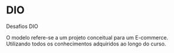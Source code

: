 # DIO
Desafios DIO

O modelo refere-se a um projeto conceitual para um E-commerce. Utilizando todos os conhecimentos
adquiridos ao longo do curso.
